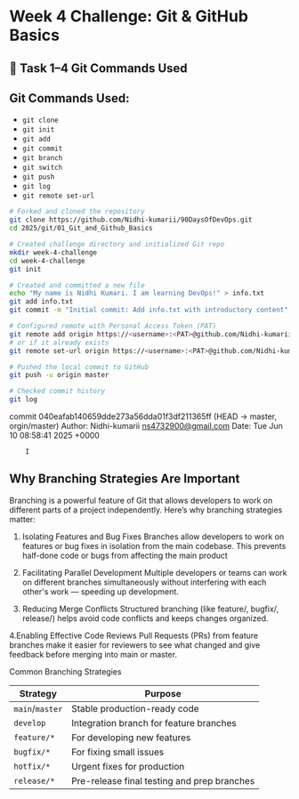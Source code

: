 # Week 4 Challenge: Git & GitHub Basics

## 🔧 Task 1–4 Git Commands Used


## Git Commands Used:
- `git clone`
- `git init`
- `git add`
- `git commit`
- `git branch`
- `git switch`
- `git push`
- `git log`
- `git remote set-url`


```bash
# Forked and cloned the repository
git clone https://github.com/Nidhi-kumarii/90DaysOfDevOps.git
cd 2025/git/01_Git_and_Github_Basics

# Created challenge directory and initialized Git repo
mkdir week-4-challenge
cd week-4-challenge
git init

# Created and committed a new file
echo "My name is Nidhi Kumari. I am learning DevOps!" > info.txt
git add info.txt
git commit -m "Initial commit: Add info.txt with introductory content"

# Configured remote with Personal Access Token (PAT)
git remote add origin https://<username>:<PAT>@github.com/Nidhi-kumarii/90DaysOfDevOps.git
# or if it already exists
git remote set-url origin https://<username>:<PAT>@github.com/Nidhi-kumarii/90DaysOfDevOps.git

# Pushed the local commit to GitHub
git push -u origin master

# Checked commit history
git log

```
commit 040eafab140659dde273a56dda01f3df211365ff (HEAD -> master, orgin/master)
Author: Nidhi-kumarii <ns4732900@gmail.com>
Date:   Tue Jun 10 08:58:41 2025 +0000
```
    I

```
## Why Branching Strategies Are Important
Branching is a powerful feature of Git that allows developers to work on different parts of a project independently. Here’s why branching strategies matter:

 1. Isolating Features and Bug Fixes
Branches allow developers to work on features or bug fixes in isolation from the main codebase. This prevents half-done code or bugs from affecting the main product

2. Facilitating Parallel Development
Multiple developers or teams can work on different branches simultaneously without interfering with each other's work — speeding up development.

3. Reducing Merge Conflicts
Structured branching (like feature/, bugfix/, release/) helps avoid code conflicts and keeps changes organized.

4.Enabling Effective Code Reviews
Pull Requests (PRs) from feature branches make it easier for reviewers to see what changed and give feedback before merging into main or master.


Common  Branching Strategies


| Strategy        | Purpose                                     |
| --------------- | ------------------------------------------- |
| `main`/`master` | Stable production-ready code                |
| `develop`       | Integration branch for feature branches     |
| `feature/*`     | For developing new features                 |
| `bugfix/*`      | For fixing small issues                     |
| `hotfix/*`      | Urgent fixes for production                 |
| `release/*`     | Pre-release final testing and prep branches |

